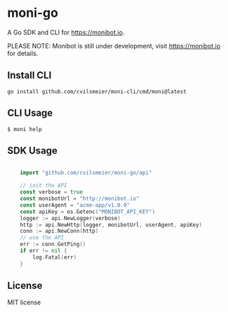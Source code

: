 # moni-go

A Go SDK and CLI for <https://monibot.io>.

PLEASE NOTE: Monibot is still under development, visit <https://monibot.io> for details.

## Install CLI

    go install github.com/cvilsmeier/moni-cli/cmd/moni@latest

## CLI Usage

    $ moni help


## SDK Usage

```go

    import "github.com/cvilsmeier/moni-go/api"

    // init the API
	const verbose = true
	const monibotUrl = "http://monibot.io"
	const userAgent = "acme-app/v1.0.0"
	const apiKey = os.Getenc("MONIBOT_API_KEY")    
	logger := api.NewLogger(verbose)
    http := api.NewHttp(logger, monibotUrl, userAgent, apiKey)
	conn := api.NewConn(http)
    // use the API
    err := conn.GetPing()
    if err != nil {
        log.Fatal(err)
    }

```


## License

MIT license
